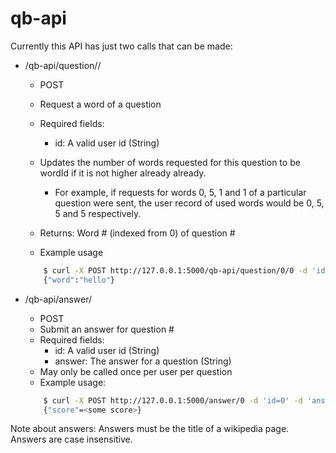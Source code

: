 # qb-api

Currently this API has just two calls that can be made:

* /qb-api/question/<questionId>/<wordId>
    * POST
    * Request a word of a question
    * Required fields:
        * id: A valid user id (String)
    * Updates the number of words requested for this question to be wordId if it is not higher already already.
        * For example, if requests for words 0, 5, 1 and 1 of a particular question were sent, the user record of used words would be 0, 5, 5 and 5 respectively.

    * Returns: Word  #<wordId> (indexed from 0) of question #<questionId>
    * Example usage
    ```sh
        $ curl -X POST http://127.0.0.1:5000/qb-api/question/0/0 -d 'id=ident'
        {"word":"hello"}
    ```

* /qb-api/answer/<questionId>
    * POST
    * Submit an answer for question #<questionId>
    * Required fields: 
        * id: A valid user id (String)
        * answer: The answer for a question (String)
    * May only be called once per user per question
    * Example usage:
    ```sh
        $ curl -X POST http://127.0.0.1:5000/answer/0 -d 'id=0' -d 'answer=earth'
        {"score"=<some score>}
    ```

Note about answers: Answers must be the title of a wikipedia page. Answers are case insensitive.
